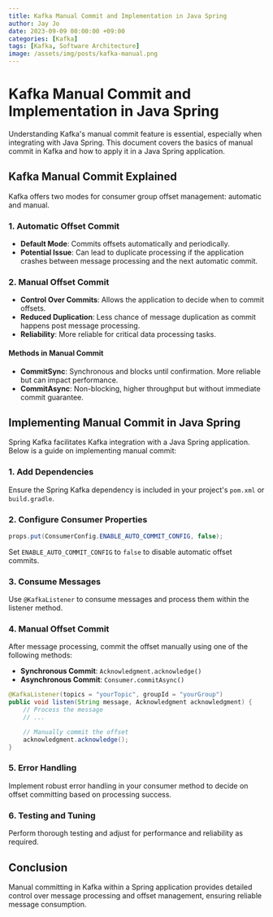 ```yaml
---
title: Kafka Manual Commit and Implementation in Java Spring
author: Jay Jo
date: 2023-09-09 00:00:00 +09:00
categories: [Kafka]
tags: [Kafka, Software Architecture]
image: /assets/img/posts/kafka-manual.png
---
```


# Kafka Manual Commit and Implementation in Java Spring

Understanding Kafka's manual commit feature is essential, especially when integrating with Java Spring. This document covers the basics of manual commit in Kafka and how to apply it in a Java Spring application.

## Kafka Manual Commit Explained

Kafka offers two modes for consumer group offset management: automatic and manual.

### 1. Automatic Offset Commit
- **Default Mode**: Commits offsets automatically and periodically.
- **Potential Issue**: Can lead to duplicate processing if the application crashes between message processing and the next automatic commit.

### 2. Manual Offset Commit
- **Control Over Commits**: Allows the application to decide when to commit offsets.
- **Reduced Duplication**: Less chance of message duplication as commit happens post message processing.
- **Reliability**: More reliable for critical data processing tasks.

#### Methods in Manual Commit
- **CommitSync**: Synchronous and blocks until confirmation. More reliable but can impact performance.
- **CommitAsync**: Non-blocking, higher throughput but without immediate commit guarantee.

## Implementing Manual Commit in Java Spring

Spring Kafka facilitates Kafka integration with a Java Spring application. Below is a guide on implementing manual commit:

### 1. Add Dependencies
Ensure the Spring Kafka dependency is included in your project's `pom.xml` or `build.gradle`.

### 2. Configure Consumer Properties
```java
props.put(ConsumerConfig.ENABLE_AUTO_COMMIT_CONFIG, false);
```
Set `ENABLE_AUTO_COMMIT_CONFIG` to `false` to disable automatic offset commits.

### 3. Consume Messages
Use `@KafkaListener` to consume messages and process them within the listener method.

### 4. Manual Offset Commit
After message processing, commit the offset manually using one of the following methods:
- **Synchronous Commit**: `Acknowledgment.acknowledge()`
- **Asynchronous Commit**: `Consumer.commitAsync()`

```java
@KafkaListener(topics = "yourTopic", groupId = "yourGroup")
public void listen(String message, Acknowledgment acknowledgment) {
    // Process the message
    // ...

    // Manually commit the offset
    acknowledgment.acknowledge();
}
```

### 5. Error Handling
Implement robust error handling in your consumer method to decide on offset committing based on processing success.

### 6. Testing and Tuning
Perform thorough testing and adjust for performance and reliability as required.

## Conclusion
Manual committing in Kafka within a Spring application provides detailed control over message processing and offset management, ensuring reliable message consumption.
